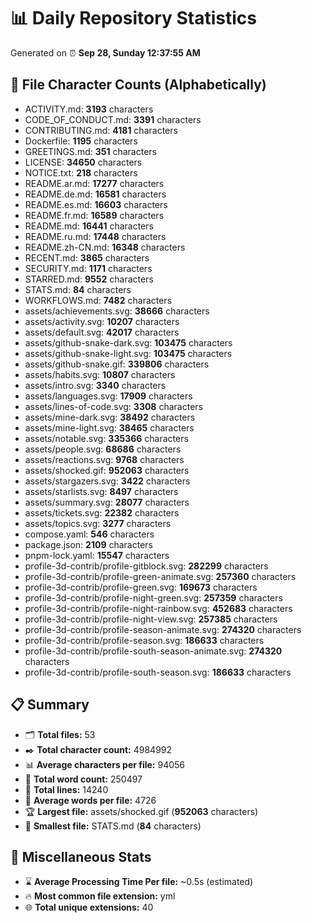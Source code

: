 # 📊 Daily Repository Statistics
Generated on ⏰ **Sep 28, Sunday 12:37:55 AM**

## 📂 File Character Counts (Alphabetically)
- ACTIVITY.md: **3193** characters
- CODE_OF_CONDUCT.md: **3391** characters
- CONTRIBUTING.md: **4181** characters
- Dockerfile: **1195** characters
- GREETINGS.md: **351** characters
- LICENSE: **34650** characters
- NOTICE.txt: **218** characters
- README.ar.md: **17277** characters
- README.de.md: **16581** characters
- README.es.md: **16603** characters
- README.fr.md: **16589** characters
- README.md: **16441** characters
- README.ru.md: **17448** characters
- README.zh-CN.md: **16348** characters
- RECENT.md: **3865** characters
- SECURITY.md: **1171** characters
- STARRED.md: **9552** characters
- STATS.md: **84** characters
- WORKFLOWS.md: **7482** characters
- assets/achievements.svg: **38666** characters
- assets/activity.svg: **10207** characters
- assets/default.svg: **42017** characters
- assets/github-snake-dark.svg: **103475** characters
- assets/github-snake-light.svg: **103475** characters
- assets/github-snake.gif: **339806** characters
- assets/habits.svg: **10807** characters
- assets/intro.svg: **3340** characters
- assets/languages.svg: **17909** characters
- assets/lines-of-code.svg: **3308** characters
- assets/mine-dark.svg: **38492** characters
- assets/mine-light.svg: **38465** characters
- assets/notable.svg: **335366** characters
- assets/people.svg: **68686** characters
- assets/reactions.svg: **9768** characters
- assets/shocked.gif: **952063** characters
- assets/stargazers.svg: **3422** characters
- assets/starlists.svg: **8497** characters
- assets/summary.svg: **28077** characters
- assets/tickets.svg: **22382** characters
- assets/topics.svg: **3277** characters
- compose.yaml: **546** characters
- package.json: **2109** characters
- pnpm-lock.yaml: **15547** characters
- profile-3d-contrib/profile-gitblock.svg: **282299** characters
- profile-3d-contrib/profile-green-animate.svg: **257360** characters
- profile-3d-contrib/profile-green.svg: **169673** characters
- profile-3d-contrib/profile-night-green.svg: **257359** characters
- profile-3d-contrib/profile-night-rainbow.svg: **452683** characters
- profile-3d-contrib/profile-night-view.svg: **257385** characters
- profile-3d-contrib/profile-season-animate.svg: **274320** characters
- profile-3d-contrib/profile-season.svg: **186633** characters
- profile-3d-contrib/profile-south-season-animate.svg: **274320** characters
- profile-3d-contrib/profile-south-season.svg: **186633** characters

## 📋 Summary
- 🗂️ **Total files:** 53
- ✒️ **Total character count:** 4984992
- 📊 **Average characters per file:** 94056
- 📝 **Total word count:** 250497
- 🧾 **Total lines:** 14240
- 📐 **Average words per file:** 4726
- 🏆 **Largest file:** assets/shocked.gif (**952063** characters)
- 🥉 **Smallest file:** STATS.md (**84** characters)

## 🌟 Miscellaneous Stats
- ⌛ **Average Processing Time Per file:** ~0.5s (estimated)
- 🔥 **Most common file extension:** yml
- 🌐 **Total unique extensions:** 40
